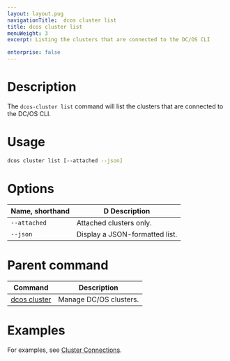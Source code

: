 ```yaml
---
layout: layout.pug
navigationTitle:  dcos cluster list
title: dcos cluster list
menuWeight: 3
excerpt: Listing the clusters that are connected to the DC/OS CLI

enterprise: false
---
```


# Description
The `dcos-cluster list` command will list the clusters that are connected to the DC/OS CLI.

# Usage

```bash
dcos cluster list [--attached --json]
```

# Options

| Name, shorthand | D Description |
|---------|-------------|
| `--attached`   | Attached clusters only. |
| `--json`   |  Display a JSON-formatted list. |


# Parent command

| Command | Description |
|---------|-------------|
| [dcos cluster](/1.11/cli/command-reference/dcos-cluster/) | Manage DC/OS clusters. |

# Examples
For examples, see [Cluster Connections](/1.11/administering-clusters/multiple-clusters/cluster-connections/).

